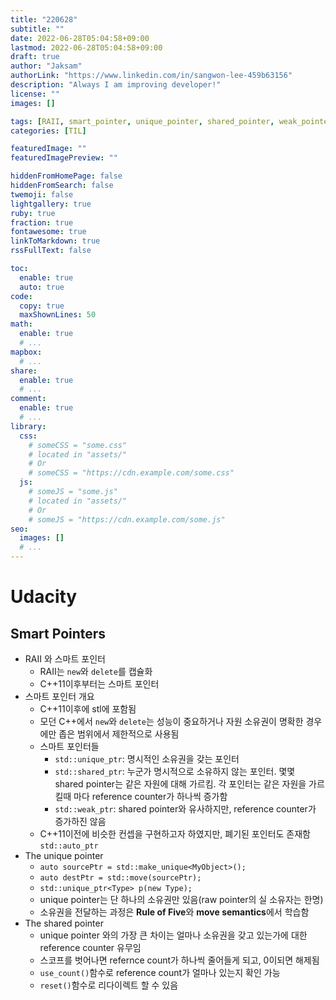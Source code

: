 ```yaml
---
title: "220628"
subtitle: ""
date: 2022-06-28T05:04:58+09:00
lastmod: 2022-06-28T05:04:58+09:00
draft: true
author: "Jaksam"
authorLink: "https://www.linkedin.com/in/sangwon-lee-459b63156"
description: "Always I am improving developer!"
license: ""
images: []

tags: [RAII, smart_pointer, unique_pointer, shared_pointer, weak_pointer]
categories: [TIL]

featuredImage: ""
featuredImagePreview: ""

hiddenFromHomePage: false
hiddenFromSearch: false
twemoji: false
lightgallery: true
ruby: true
fraction: true
fontawesome: true
linkToMarkdown: true
rssFullText: false

toc:
  enable: true
  auto: true
code:
  copy: true
  maxShownLines: 50
math:
  enable: true
  # ...
mapbox:
  # ...
share:
  enable: true
  # ...
comment:
  enable: true
  # ...
library:
  css:
    # someCSS = "some.css"
    # located in "assets/"
    # Or
    # someCSS = "https://cdn.example.com/some.css"
  js:
    # someJS = "some.js"
    # located in "assets/"
    # Or
    # someJS = "https://cdn.example.com/some.js"
seo:
  images: []
  # ...
---
```


<!--more-->
# Udacity
## Smart Pointers
* RAII 와 스마트 포인터
	* RAII는 `new`와 `delete`를 캡슐화
	* C++11이후부터는 스마트 포인터
* 스마트 포인터 개요
	* C++11이후에 stl에 포함됨
	* 모던 C++에서 `new`와 `delete`는 성능이 중요하거나 자원 소유권이 명확한 경우에만 좁은 범위에서 제한적으로 사용됨
	* 스마트 포인터들
		* `std::unique_ptr`: 명시적인 소유권을 갖는 포인터
		* `std::shared_ptr`: 누군가 명시적으로 소유하지 않는 포인터. 몇몇 shared pointer는 같은 자원에 대해 가르킴. 각 포인터는 같은 자원을 가르킬때 마다 reference counter가 하나씩 증가함
		* `std::weak_ptr`: shared pointer와 유사하지만, reference counter가 증가하진 않음
	* C++11이전에 비슷한 컨셉을 구현하고자 하였지만, 폐기된 포인터도 존재함 `std::auto_ptr`
* The unique pointer
	* `auto sourcePtr = std::make_unique<MyObject>();`
	* `auto destPtr = std::move(sourcePtr);`
	* `std::unique_ptr<Type> p(new Type);`
	* unique pointer는 단 하나의 소유권만 있음(raw pointer의 실 소유자는 한명)
	* 소유권을 전달하는 과정은 **Rule of Five**와 **move semantics**에서 학습함
* The shared pointer
	* unique pointer 와의 가장 큰 차이는 얼마나 소유권을 갖고 있는가에 대한 reference counter 유무임
	* 스코프를 벗어나면 refernce count가 하나씩 줄어들게 되고, 0이되면 해제됨
	* `use_count()`함수로 reference count가 얼마나 있는지 확인 가능
	* `reset()`함수로 리다이렉트 할 수 있음
